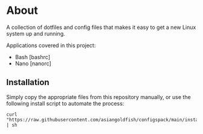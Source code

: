 # About

A collection of dotfiles and config files that makes it easy to get a new Linux system up and running.

Applications covered in this project:
- Bash [bashrc]
- Nano [nanorc]

## Installation

Simply copy the appropriate files from this repository manually, or use the following install script to automate the process:
```
curl "https://raw.githubusercontent.com/asiangoldfish/configspack/main/install.sh" | sh
```